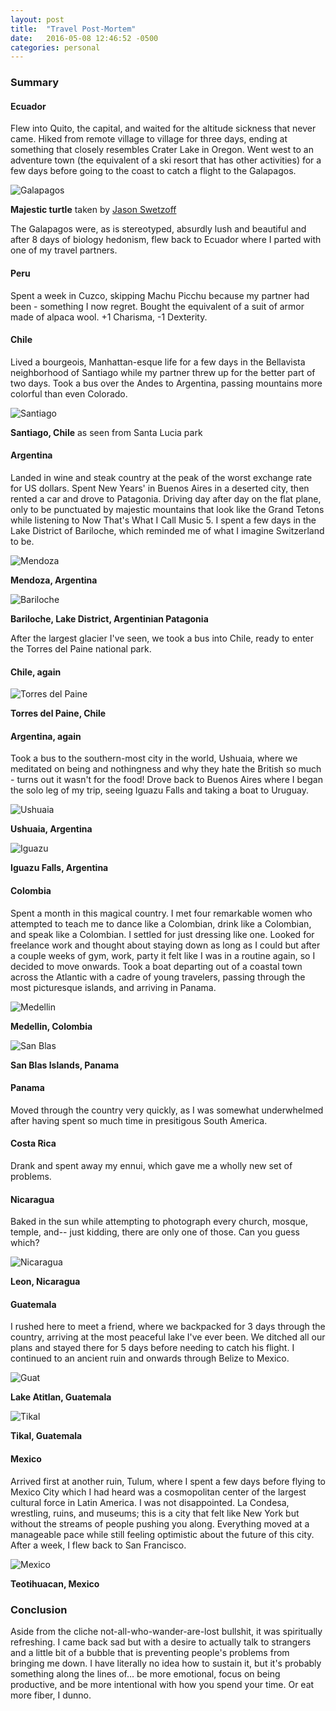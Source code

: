 ```yaml
---
layout: post
title:  "Travel Post-Mortem"
date:   2016-05-08 12:46:52 -0500
categories: personal
---
```


### Summary

#### Ecuador

Flew into Quito, the capital, and waited for the altitude sickness that never came.  Hiked from remote village to village for three days, ending at something that closely resembles Crater Lake in Oregon.  Went west to an adventure town (the equivalent of a ski resort that has other activities) for a few days before going to the coast to catch a flight to the Galapagos.

![Galapagos](http://i.imgur.com/Bc3WK2S.jpg "Galapagos")

**Majestic turtle** taken by [Jason Swetzoff](https://www.instagram.com/jaswetz/)

The Galapagos were, as is stereotyped, absurdly lush and beautiful and after 8 days of biology hedonism, flew back to Ecuador where I parted with one of my travel partners.

#### Peru

Spent a week in Cuzco, skipping Machu Picchu because my partner had been - something I now regret.  Bought the equivalent of a suit of armor made of alpaca wool.  +1 Charisma, -1 Dexterity.

#### Chile

Lived a bourgeois, Manhattan-esque life for a few days in the Bellavista neighborhood of Santiago while my partner threw up for the better part of two days.  Took a bus over the Andes to Argentina, passing mountains more colorful than even Colorado.

![Santiago](http://i.imgur.com/yO3OJJH.jpg "Santiago, Chile")

**Santiago, Chile** as seen from Santa Lucia park

#### Argentina

Landed in wine and steak country at the peak of the worst exchange rate for US dollars.  Spent New Years' in Buenos Aires in a deserted city, then rented a car and drove to Patagonia.  Driving day after day on the flat plane, only to be punctuated by majestic mountains that look like the Grand Tetons while listening to Now That's What I Call Music 5.  I spent a few days in the Lake District of Bariloche, which reminded me of what I imagine Switzerland to be.

![Mendoza](http://i.imgur.com/sgiV3XS.jpg "Mendoza")

**Mendoza, Argentina**

![Bariloche](http://i.imgur.com/pDCh1HF.jpg "Bariloche")

**Bariloche, Lake District, Argentinian Patagonia**

After the largest glacier I've seen, we took a bus into Chile, ready to enter the Torres del Paine national park.

#### Chile, again

![Torres del Paine](http://i.imgur.com/WVBpw74.jpg "Torres del Paine")

**Torres del Paine, Chile**

#### Argentina, again

Took a bus to the southern-most city in the world, Ushuaia, where we meditated on being and nothingness and why they hate the British so much - turns out it wasn't for the food!  Drove back to Buenos Aires where I began the solo leg of my trip, seeing Iguazu Falls and taking a boat to Uruguay.

![Ushuaia](http://i.imgur.com/JUyiwrL.jpg "Ushuaia")

**Ushuaia, Argentina**

![Iguazu](http://i.imgur.com/VDvmy5k.jpg "Iguazu")

**Iguazu Falls, Argentina**

#### Colombia

Spent a month in this magical country.  I met four remarkable women who attempted to teach me to dance like a Colombian, drink like a Colombian, and speak like a Colombian.  I settled for just dressing like one.  Looked for freelance work and thought about staying down as long as I could but after a couple weeks of gym, work, party it felt like I was in a routine again, so I decided to move onwards.  Took a boat departing out of a coastal town across the Atlantic with a cadre of young travelers, passing through the most picturesque islands, and arriving in Panama.

![Medellin](http://i.imgur.com/FFXwJdT.jpg "Medellin")

**Medellin, Colombia**

![San Blas](http://i.imgur.com/nWNohlw.jpg "San Blas")

**San Blas Islands, Panama**

#### Panama

Moved through the country very quickly, as I was somewhat underwhelmed after having spent so much time in presitigous South America.

#### Costa Rica

Drank and spent away my ennui, which gave me a wholly new set of problems.

#### Nicaragua

Baked in the sun while attempting to photograph every church, mosque, temple, and-- just kidding, there are only one of those.  Can you guess which?

![Nicaragua](http://i.imgur.com/5ZBoIru.jpg "Nicaragua")

**Leon, Nicaragua**

#### Guatemala

I rushed here to meet a friend, where we backpacked for 3 days through the country, arriving at the most peaceful lake I've ever been.  We ditched all our plans and stayed there for 5 days before needing to catch his flight.  I continued to an ancient ruin and onwards through Belize to Mexico.

![Guat](http://i.imgur.com/CqKItkx.jpg "Guat")

**Lake Atitlan, Guatemala**

![Tikal](http://i.imgur.com/ZBR2ZIg.jpg "Tikal")

**Tikal, Guatemala**

#### Mexico

Arrived first at another ruin, Tulum, where I spent a few days before flying to Mexico City which I had heard was a cosmopolitan center of the largest cultural force in Latin America.  I was not disappointed.  La Condesa, wrestling, ruins, and museums; this is a city that felt like New York but without the streams of people pushing you along.  Everything moved at a manageable pace while still feeling optimistic about the future of this city.  After a week, I flew back to San Francisco.

![Mexico](http://i.imgur.com/9SiKsXv.jpg "Mexico")

**Teotihuacan, Mexico**

### Conclusion

Aside from the cliche not-all-who-wander-are-lost bullshit, it was spiritually refreshing.  I came back sad but with a desire to actually talk to strangers and a little bit of a bubble that is preventing people's problems from bringing me down.  I have literally no idea how to sustain it, but it's probably something along the lines of... be more emotional, focus on being productive, and be more intentional with how you spend your time.  Or eat more fiber, I dunno.